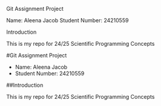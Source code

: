 Git Assignment Project

Name: Aleena Jacob
Student Number: 24210559

Introduction

This is my repo for 24/25 Scientific Programming Concepts

#Git Assignment Project

* Name: Aleena Jacob
* Student Number: 24210559

##Introduction

This is my repo for 24/25 Scientific Programming Concepts





